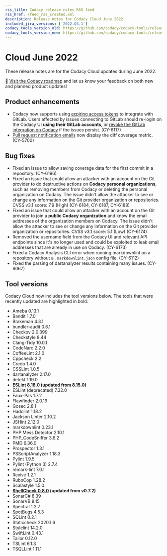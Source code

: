 ```yaml
---
rss_title: Codacy release notes RSS feed
rss_href: /feed_rss_created.xml
description: Release notes for Codacy Cloud June 2022.
included_jira_versions: ['2022.Q3.1']
codacy_tools_version_old: https://github.com/codacy/codacy-tools/releases/tag/6.1.19
codacy_tools_version_new: https://github.com/codacy/codacy-tools/releases/tag/6.1.55
---
```


# Cloud June 2022

These release notes are for the Codacy Cloud updates during June 2022.

📢 [Visit the Codacy roadmap](https://roadmap.codacy.com) and <span class="skip-vale">let us know</span> your feedback on both new and planned product updates!

## Product enhancements

-   Codacy now supports using [expiring access tokens](https://docs.gitlab.com/ee/integration/oauth_provider.html#expiring-access-tokens) to integrate with GitLab. Users affected by issues connecting to GitLab should re-login on the Codacy UI **using their GitLab accounts**, or [revoke the GitLab integration on Codacy](../../getting-started/which-permissions-does-codacy-need-from-my-account.md#revoking-access-to-integrations) if the issues persist. (CY-6117)
-   [Pull request notification emails](../../account/emails.md#managing-your-email-notifications) now display the diff coverage metric. (CY-5700)

## Bug fixes

-   Fixed an issue to allow saving coverage data for the first commit in a repository. (CY-6196)
-   Fixed an issue that could allow an attacker with an account on the Git provider to do destructive actions on **Codacy personal organizations**, such as removing members from Codacy or deleting the personal organization on Codacy. The issue didn't allow the attacker to see or change any information on the Git provider organization or repositories. CVSS v3.1 score: 7.9 (High) (CY-6184, CY-6187, CY-6188)
-   Fixed an issue that could allow an attacker with an account on the Git provider to join a **public Codacy organization** and know the email addresses of the organization members on Codacy. The issue didn't allow the attacker to see or change any information on the Git provider organization or repositories. CVSS v3.1 score: 5.1 (Low) (CY-6174)
-   Removed the username field from the Codacy UI and relevant API endpoints since it's no longer used and could be exploited to leak email addresses that are already in use on Codacy. (CY-6173)
-   Fixed a Codacy Analysis CLI error when running markdownlint on a repository without a `.markdownlint.json` config file. (CY-6112)
-   Fixed the parsing of dartanalyzer results containing many issues. (CY-6067)

## Tool versions

Codacy Cloud now includes the tool versions below. The tools that were recently updated are highlighted in bold:

-   Ameba 0.13.1
-   Bandit 1.7.0
-   Brakeman 4.3.1
-   bundler-audit 0.6.1
-   Checkov 2.0.399
-   Checkstyle 8.44
-   Clang-Tidy 10.0.1
-   CodeNarc 2.2.0
-   CoffeeLint 2.1.0
-   Cppcheck 2.2
-   Credo 1.4.0
-   CSSLint 1.0.5
-   dartanalyzer 2.17.0
-   detekt 1.19.0
-   **[ESLint 8.18.0](https://github.com/eslint/eslint/releases/tag/v8.18.0) (updated from 8.15.0)**
-   ESLint (deprecated) 7.32.0
-   Faux-Pas 1.7.2
-   Flawfinder 2.0.19
-   Gosec 2.8.1
-   Hadolint 1.18.2
-   Jackson Linter 2.10.2
-   JSHint 2.12.0
-   markdownlint 0.23.1
-   PHP Mess Detector 2.10.1
-   PHP_CodeSniffer 3.6.2
-   PMD 6.36.0
-   Prospector 1.3.1
-   PSScriptAnalyzer 1.18.3
-   Pylint 1.9.5
-   Pylint (Python 3) 2.7.4
-   remark-lint 7.0.1
-   Revive 1.2.1
-   RuboCop 1.28.2
-   Scalastyle 1.5.0
-   **[ShellCheck 0.8.0](https://github.com/koalaman/shellcheck/blob/master/CHANGELOG.md#v080---2021-11-06) (updated from v0.7.2)**
-   SonarC# 8.39
-   SonarVB 8.15
-   Spectral 1.2.7
-   SpotBugs 4.5.3
-   SQLint 0.2.1
-   Staticcheck 2020.1.6
-   Stylelint 14.2.0
-   SwiftLint 0.43.1
-   Tailor 0.12.0
-   TSLint 6.1.3
-   TSQLLint 1.11.1
